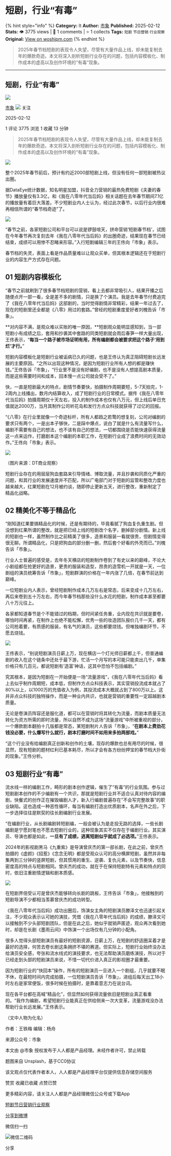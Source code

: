 # 短剧，行业“有毒”
{% hint style="info" %}
**Category:** It
**Author:** [市象](https://www.woshipm.com/u/826464)
**Published:** 2025-02-12  
**Stats:** 👁️ 3775 views | 💬 1 comments | ⭐ 1 collects
**Tags:** `短剧` `节日营销` `行业观察`
**Original:** [View on woshipm.com](https://www.woshipm.com/it/6178294.html)
{% endhint %}
> 2025年春节档短剧的表现令人失望，尽管有大量作品上线，却未能复制去年的爆款奇迹。本文将深入剖析短剧行业存在的问题，包括内容模板化、制作成本的虚高以及创作环境的“有毒”现象。

---

## 短剧，行业“有毒”

[![](https://static.woshipm.com/view/woshipm_api_def_20240829104203_6543.jpg?imageView2/1/w/72/h/72/q/100)](https://www.woshipm.com/u/826464)

[市象](https://www.woshipm.com/u/826464) ![](https://static.woshipm.com/tag/1122_1@2x.png) 关注

2025-02-12

1 评论 3775 浏览 1 收藏 13 分钟

> 2025年春节档短剧的表现令人失望，尽管有大量作品上线，却未能复制去年的爆款奇迹。本文将深入剖析短剧行业存在的问题，包括内容模板化、制作成本的虚高以及创作环境的“有毒”现象。

![](https://image.woshipm.com/2023/04/17/bb8a148e-dcf5-11ed-897e-00163e0b5ff3.png)

整个2025年春节前后，预计有约近2000部短剧上线，但没有任何一部短剧被热议出圈。

据DataEye统计数据，知名明星加盟，抖音全力营销的最热免费短剧《夫妻的春节》播放量仅有3.3亿，和《我在八零年代当后妈》相关话题在去年春节期间7.1亿的播放量有着巨大落差。不少短剧业内人士认为，经过此次春节，以后行业内很难再相信所谓的“春节档奇迹”了。

![](https://image.woshipm.com/wp-files/2025/02/TcOg9QSIjQqAxaUcLZ99.png)

“春节之前，各家短剧公司和平台可以说是锣鼓喧天，拼命营销‘短剧春节档’，试图在今年春节再次复刻去年《我在八零年代当后妈》的出圈奇迹，结果现在春节已经结束，成绩可以用惨不忍睹来形容。”入行短剧编辑三年的王佟向「市象」表示。

春节档的失灵，表面上看是作品质量难以让观众买单，但其根本逻辑还在于短剧行业的内容生产方式存在问题。

## 01 短剧内容模板化

“春节之前就刷到了很多春节档短剧的营销，看上去都非常吸引人，结果开播之后随便点开一部一看，全是差不多的剧情，只是换了个演员。我是去年春节付费追完了《我在八零年代当后妈》这部剧的，当时觉得剧情非常精彩，结果一年过去了，现在的短剧里还全都是《八零》用过的套路。”曾经的短剧重度爱好者刘槐告诉「市象」。

**对内容不满，是观众难以买账的唯一原因，**短剧观众能明显感知到，当一部短剧小有成绩之后，套用和抄袭其中套路的同类短剧就会雨后春笋一样大量出现，王佟表示，“**每当一个路子被市场证明有用，所有编剧都会被要求把这个路子‘用到烂’才行。**”

短剧内容模板化是短剧行业被诟病已久的问题，也是王佟认为真正阻碍短剧长远发展的主要原因。“之所以出现这种情况，是因为短剧行业所有人想的都是赚快钱。”王佟告诉「市象」，“行业里不是没有好编剧，也不是没有人想提高剧本质量，而是这些需要时间和成本，回本慢一点公司就会受不了。”

快，一直是短剧最大的特点，剧情节奏要快，拍摄制作周期要短，5-7天拍完，1-2周内上线播出，数月内结算收入，成了短剧行业的日常模式。据传《我在八零年代当后妈》拍摄周期仅十天左右，投入的制作成本也仅有八万元，但上线后单日充值就达2000万，当月其制作公司听花岛和发行方点众科技就获得了过亿的回报。

“《八零》在行业里就像一个奇迹标杆，所有人都趋之若鹜的想复刻，公司对编剧的要求只有两个，一是出本子够快，二是踩中爆点，说白了就是什么有流量写什么，编剧不需要有自己的想法，也不该有自己的想法，一切都围绕是否能快速获得流量这一点来运作，打磨剧本这个编剧的本职工作，在短剧行业成了浪费时间的无效动作。”王佟向「市象」表示。

![](https://image.woshipm.com/wp-files/2025/02/pIGTdhRd1jRhdnln5JEr.png)

（图片来源：DT商业观察）

短剧行业存在的用层层狗血套路来引导情绪、博取流量，并且抄袭和同质化严重的问题，和其行业的发展速度并不匹配，所以广电部门对于短剧的监管和整改力度也越来越大，红果短剧在12月被约谈，随即停止更新五天，进行整改，重新制定了精品化战略。

## 02 精美化不等于精品化

“刚知道红果要搞精品化的时候，还是有期待的，毕竟看腻了狗血复仇重生剧。但没想到红果所谓的整改，就是把已经上线的短剧改个名字，删掉部分剧情。新上线的短剧也一样，虽然制作比之前精美了很多，造景和服装一看就很贵，但剧情变得很无聊。所谓精品化，只是把狗血的部分删一删，然后套个好看的外壳而已。”刘槐告诉「市象」。

行业人士普遍的感受是，去年冬天横店的短剧制作卷到了有史以来的巅峰，不论大小剧组都在抢更好的造景，更贵的服装和造型，昂贵的造雪机一开就是一天，一位剧组的演员统筹告诉「市象」，短剧群演的价格在一年内涨了几倍，在春节前达到巅峰。

一位短剧业内人表示，曾经短剧制作成本几万左右是常态，后来变成十几万左右，再后来卷到五十万左右，而今年春节档那些没什么水花的短剧，制作成本甚至都要八十万元往上。

各家都知道春节是个不能错过的档期，但时间紧任务重，业内现在共识就是要卷，哪怕时间再紧，在制作上也绝不能松懈，优秀一些的妆造团队报价几千一天，都有公司抢着要，有质感的服装，有名气的演员，这些都要烧钱。但唯独编剧环节，不愿去烧钱。

![](https://image.woshipm.com/wp-files/2025/02/RzI4rOzShhwWQ2i8Twix.png)

王佟表示，“别说短剧演员日薪上万，现在横店一个灯光师日薪都上千，但普通编剧的收入在这个链条中还处于最下游，忙活一个月写的本可能只能卖出几千，单集价格只有几百元，都说短剧有‘造富’神话，这其中恐怕不包括编剧。”

究其根本，是因为短剧在一开始便是一场“流量游戏”，《我在八零年代当后妈》看上去似乎制作周期短，成本低，但制作方点众科技表示，其实营销投流成本就占了80%以上，以1000万的充值收入为例，其投流成本大概就占到了800万以上。这并非点众科技的独特操作，而是一种业内共识，也就是营销的重要性一定超越剧本质量。

无论是卷演员阵容还是服化道，都可以在营销时将其转化为流量，而剧本质量无法转化为资方所需的即时流量，所以自然不成为这场“流量游戏”中所被重视的部分，一个爆款剧本翻拍十几版都是常态，某短剧制片人告诉「市象」，“**在剧本上费劲花钱没必要，什么爆写什么就行，剧本打磨时间不如用来多拍两部戏。**”

“这个行业没有给编剧真正创新和创作的土壤，现存的爆款也总有用尽的时候，很显然，现有短剧的题材红利已基本耗尽，所以才会有各方纷纷押宝的春节档大扑街的现象。”王佟分析。

## 03 短剧行业“有毒”

流水线一样的编剧工作，畸形的剧本创作逻辑，催生了“有毒”的行业氛围。参与过短剧剧本创作的不少编剧有一个共识，那就是短剧行业并不适合认真对待内容的编剧，快餐式的创作正在摧毁编剧人才，新入行编剧普遍存在”不会写完整故事”的职业缺陷。这也造成一种恶性循环，每当有编剧打造出优质剧本，名声在外之后，下一步选择往往是默契的往长剧编剧行业发展。

“在编剧行业，从长剧编剧转短剧编，一般会被认为是走投无路的选择，一些长剧编剧是宁愿封笔也不愿去短剧行业的，这种现象其实不仅存在于编剧行业。其实演员、导演也都是如此，**一旦有了成绩，逃离短剧似乎就成了必选项。**”王佟表示。

2024年的影视剧黑马《九重紫》是导演曾庆杰的第一部长剧，在此之前，曾庆杰拍摄的《虚颜》《招惹》《念念无明》都是受观众认可的高分横屏短剧，虽然并非每集两到三分钟的竖屏短剧，但其惯用的重生、逆袭、复仇元素，以及节奏快，信息密度高的特点与短剧相同。曾庆杰的成功，就在于在保持短剧特有元素和特点的同时，依旧注重剧情逻辑和剧本质感。

![](https://image.woshipm.com/wp-files/2025/02/3kpSeDimDzngnNXxAbn6.png)

在短剧界倍受认可是曾庆杰能够转向长剧的跳板，王佟告诉「市象」，他接触到的短剧导演不少都相当羡慕曾庆杰的成功转型。

《我在八零年代当后妈》成功出圈后，饰演女主角的短剧演员滕泽文也迅速引起关注，不少观众表示认可她的演技，凭借《我在八零年代当后妈》的成绩，滕泽文可以接触到不少头部短剧团队，但是在此之后，她似乎就销声匿迹，观众再次看到她时，却是在长剧《墨雨云间》中饰演一个出场仅有几分钟的小配角。

很多人觉得头部短剧演员有最好的短剧资源，日薪上万，在短剧的舒适圈呆着才是最好的选择，何苦去卷长剧这条拥挤不堪的赛道。但实际上，短剧行业始终没办法给演员安全感，夸张和流水线式的演技要求，也无法帮助演员磨练演技，所以对于已经走到头部的短剧演员来说，不惜一切代价进入真正的影视圈才最重要。

因为短剧行业的“快回本”操作，所有的短剧演员一旦进入一个剧组，几乎就要不眠不休，在最短时间内完成拍摄，一位短剧演员告诉「市象」，进组后每天出工18小时左右是家常便饭，很多时候在拍摄时，是靠着意志力在说台词。

现在各平台都在高喊“精品化”，但显然如何获得流量依旧是短剧业真正看重的。“我作为编剧，希望短剧行业能真正在供给侧来一次大变革，流量游戏没办法帮助行业长远发展。”王佟表示。

（文中人物为化名）

作者：王铁梅 编辑：杨舟

来源公众号：市象

本文由 @市象 授权发布于人人都是产品经理。未经作者许可，禁止转载

题图来自 Unsplash，基于CC0协议

该文观点仅代表作者本人，人人都是产品经理平台仅提供信息存储空间服务

赞赏 收藏已收藏 点赞已赞

更多精彩内容，请关注人人都是产品经理微信公众号或下载App

[短剧](https://www.woshipm.com/tag/%e7%9f%ad%e5%89%a7)[节日营销](https://www.woshipm.com/tag/%e8%8a%82%e6%97%a5%e8%90%a5%e9%94%80)[行业观察](https://www.woshipm.com/tag/%e8%a1%8c%e4%b8%9a%e8%a7%82%e5%af%9f)

[分享到微博](https://service.weibo.com/share/share.php?appkey=2775287854&title=短剧，行业“有毒”&url=https://www.woshipm.com/it/6178294.html&pic=https://image.woshipm.com/2023/04/17/bb8a148e-dcf5-11ed-897e-00163e0b5ff3.png)

微信扫一扫

![微信二维码](https://api.pwmqr.com/qrcode/create/?url=https://www.woshipm.com/it/6178294.html)

分享